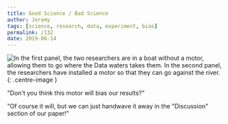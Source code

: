 ```yaml
---
title: Good Science / Bad Science
author: Jeremy
tags: [science, research, data, experiment, bias]
permalink: /132
date: 2019-06-14
---
```


![In the first panel, the two researchers are in a boat without a motor, allowing them to go where the Data waters takes them. In the second panel, the researchers have installed a motor so that they can go against the river.](https://res.cloudinary.com/dh3hm8pb7/image/upload/c_scale,q_auto:best,w_615/v1535842782/Handwaving/Published/GoodScienceBadScience.png){: .centre-image }

"Don't you think this motor will bias our results?"

"Of course it will, but we can just handwave it away in the "Discussion" section of our paper!"